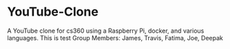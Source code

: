 # YouTube-Clone
A YouTube clone for cs360 using a Raspberry Pi, docker, and various languages.
This is test
Group Members: James, Travis, Fatima, Joe, Deepak
